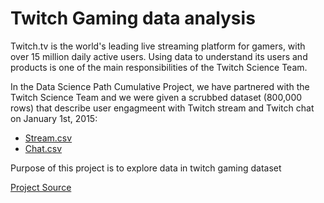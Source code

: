 # Twitch Gaming data analysis

Twitch.tv is the world's leading live streaming platform for gamers, with over 15 million daily active users. Using data to understand its users and products is one of the main responsibilities of the Twitch Science Team.

In the Data Science Path Cumulative Project, we have partnered with the Twitch Science Team and we were given a scrubbed dataset (800,000 rows) that describe user engagmeent with Twitch stream and Twitch chat on January 1st, 2015:

- [Stream.csv](https://github.com/Domskii/Data_analysis_Portfolio/blob/main/Twitch%20Gaming/Stream.csv)
- [Chat.csv](https://github.com/Domskii/Data_analysis_Portfolio/blob/main/Twitch%20Gaming/chat.csv)

Purpose of this project is to explore data in twitch gaming dataset














[Project Source](https://github.com/Codecademy/datasets/blob/master/twitch/README.md)

